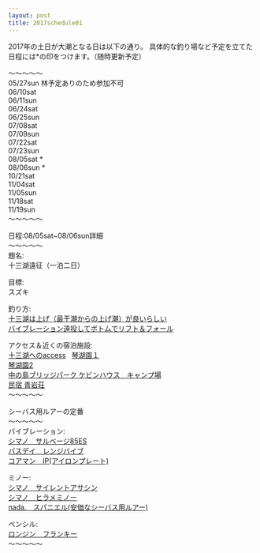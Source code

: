 ```yaml
---
layout: post
title: 2017schedule01
---
```


2017年の土日が大潮となる日は以下の通り。
具体的な釣り場など予定を立てた日程には\*の印をつけます。（随時更新予定）  
  
〜〜〜〜〜  
05/27sun 林予定ありのため参加不可  
06/10sat  
06/11sun  
06/24sat  
06/25sun  
07/08sat  
07/09sun  
07/22sat  
07/23sun  
08/05sat \*  
08/06sun \*  
10/21sat  
11/04sat  
11/05sun  
11/18sat  
11/19sun  
〜〜〜〜〜  


日程:08/05sat~08/06sun詳細  
〜〜〜〜〜  
題名:  
十三湖遠征（一泊二日）  

目標:  
スズキ  

釣り方:  
[十三湖は上げ（最干潮からの上げ潮）が良いらしい](https://www.youtube.com/watch?v=ClKuDukaGoI)  
[バイブレーション遠投してボトムでリフト＆フォール](https://www.youtube.com/watch?v=SRd45ypObVk&t=71s)  

アクセス＆近くの宿泊施設:  
[十三湖へのaccess](https://www.google.co.jp/maps/dir/%E9%9D%92%E6%A3%AE%E7%9C%8C%E9%9D%92%E6%A3%AE%E5%B8%82%E9%80%A0%E9%81%93%EF%BC%93%E4%B8%81%E7%9B%AE%EF%BC%94%E2%88%92%EF%BC%91%EF%BC%96+%E9%80%A0%E9%81%93%E5%B0%8F%E5%AD%A6%E6%A0%A1/%E3%80%92037-0403+%E9%9D%92%E6%A3%AE%E7%9C%8C%E4%BA%94%E6%89%80%E5%B7%9D%E5%8E%9F%E5%B8%82%E5%8D%81%E4%B8%89%E6%B7%B1%E6%B4%A5%EF%BC%98%EF%BC%90+%E5%8D%81%E4%B8%89%E9%83%B5%E4%BE%BF%E5%B1%80/@40.905374,140.2788776,10z/data=!4m14!4m13!1m5!1m1!1s0x5f9b9e622c99f8a9:0x8d8b2a47713b3662!2m2!1d140.7856371!2d40.8291232!1m5!1m1!1s0x5f9bc277f9127007:0xe0efb09788274a76!2m2!1d140.3268425!2d41.0312949!5i2)  
[琴湖園１](http://www.aptinet.jp/Detail_display_00000978.html)  
[琴湖園2](http://www.a-bbn.jp/siura/sightseeing6.html)  
[中の島ブリッジパーク ケビンハウス　キャンプ場](http://www.city.goshogawara.lg.jp/16_kanko/nakanoshima/wakimoto.html)  
[民宿 青岩荘](http://www.aptinet.jp/Detail_display_00001174.html)  
〜〜〜〜〜  

シーバス用ルアーの定番  
〜〜〜〜〜  
バイブレーション:  
[シマノ　サルベージ85ES](http://fishing.shimano.co.jp/product/lure/1470)  
[バスデイ　レンジバイブ](http://www.bassday.co.jp/saltwater/)  
[コアマン　IP(アイロンプレート)](http://www.coreman.jp/product/ironplate/) 
  
ミノー:  
[シマノ　サイレントアサシン](http://fishing.shimano.co.jp/product/lure/4234)  
[シマノ　ヒラメミノー](http://fishing.shimano.co.jp/product/lure/3667)  
[nada.　スパニエル(安価なシーバス用ルアー)](http://www.fimosw.com/u/nada/amb8m2yfj6ooy8)
  
ペンシル:  
[ロンジン　フランキー](http://longin.jp/products_franky.html)  
〜〜〜〜〜  

